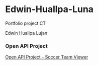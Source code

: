 # Edwin-Huallpa-Luna
Portfolio project CT

Edwin Huallpa Lujan

### Open API Project
[Open API Project - Soccer Team Viewer](https://github.com/hl7joao/edwin-open-api)